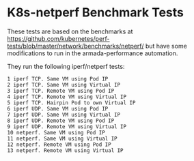 # K8s-netperf Benchmark Tests

These tests are based on the benchmarks at https://github.com/kubernetes/perf-tests/blob/master/network/benchmarks/netperf/ but have some modifications to run in the armada-performance automation.

They run the following iperf/netperf tests:

```
1 iperf TCP. Same VM using Pod IP
2 iperf TCP. Same VM using Virtual IP
3 iperf TCP. Remote VM using Pod IP
4 iperf TCP. Remote VM using Virtual IP
5 iperf TCP. Hairpin Pod to own Virtual IP
6 iperf UDP. Same VM using Pod IP
7 iperf UDP. Same VM using Virtual IP
8 iperf UDP. Remote VM using Pod IP
9 iperf UDP. Remote VM using Virtual IP
10 netperf. Same VM using Pod IP
11 netperf. Same VM using Virtual IP
12 netperf. Remote VM using Pod IP
13 netperf. Remote VM using Virtual IP
```
